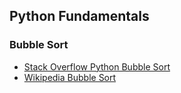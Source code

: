 ## Python Fundamentals

### Bubble Sort
* [Stack Overflow Python Bubble Sort](https://stackoverflow.com/questions/21272497/is-this-most-efficient-to-bubble-sort-a-list-in-python)
* [Wikipedia Bubble Sort](https://en.wikipedia.org/wiki/Bubble_sort#Optimizing_bubble_sort)
<!--stackedit_data:
eyJoaXN0b3J5IjpbLTczOTcyNjI0Ml19
-->